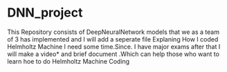# DNN_project
This Repository consists of DeepNeuralNetwork models that we as a team of 3 has implemented and I will add a seperate file Explaning How I coded Helmholtz Machine I need some time.Since. I have major exams after that I will make a video* and brief document .Which can help those who want to learn hoe to do Helmholtz Machine Coding

